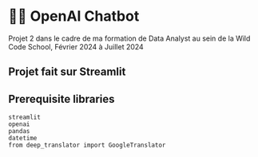 # 🤖💬 OpenAI Chatbot

Projet 2 dans le cadre de ma formation de Data Analyst au sein de la Wild Code School, Février 2024 à Juillet 2024

## Projet fait sur Streamlit



## Prerequisite libraries

```
streamlit
openai
pandas
datetime
from deep_translator import GoogleTranslator
```

